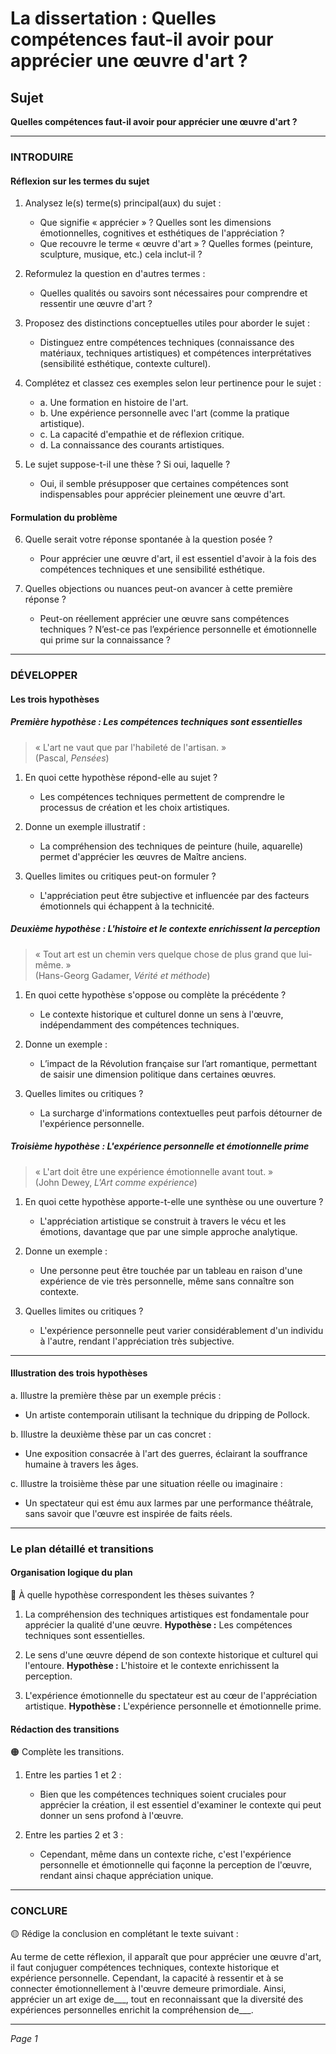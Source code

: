 # La dissertation : Quelles compétences faut-il avoir pour apprécier une œuvre d'art ?

## Sujet
**Quelles compétences faut-il avoir pour apprécier une œuvre d'art ?**

---

### INTRODUIRE

#### Réflexion sur les termes du sujet

1. Analysez le(s) terme(s) principal(aux) du sujet :
   - Que signifie « apprécier » ? Quelles sont les dimensions émotionnelles, cognitives et esthétiques de l'appréciation ?
   - Que recouvre le terme « œuvre d'art » ? Quelles formes (peinture, sculpture, musique, etc.) cela inclut-il ? 

2. Reformulez la question en d'autres termes :
   - Quelles qualités ou savoirs sont nécessaires pour comprendre et ressentir une œuvre d'art ?

3. Proposez des distinctions conceptuelles utiles pour aborder le sujet :
   - Distinguez entre compétences techniques (connaissance des matériaux, techniques artistiques) et compétences interprétatives (sensibilité esthétique, contexte culturel).

4. Complétez et classez ces exemples selon leur pertinence pour le sujet :
   - a. Une formation en histoire de l'art.
   - b. Une expérience personnelle avec l'art (comme la pratique artistique).
   - c. La capacité d'empathie et de réflexion critique.
   - d. La connaissance des courants artistiques.

5. Le sujet suppose-t-il une thèse ? Si oui, laquelle ?
   - Oui, il semble présupposer que certaines compétences sont indispensables pour apprécier pleinement une œuvre d'art. 

#### Formulation du problème

6. Quelle serait votre réponse spontanée à la question posée ?
   - Pour apprécier une œuvre d'art, il est essentiel d'avoir à la fois des compétences techniques et une sensibilité esthétique.

7. Quelles objections ou nuances peut-on avancer à cette première réponse ?
   - Peut-on réellement apprécier une œuvre sans compétences techniques ? N’est-ce pas l’expérience personnelle et émotionnelle qui prime sur la connaissance ?

---

### DÉVELOPPER

#### Les trois hypothèses

##### Première hypothèse : Les compétences techniques sont essentielles

> « L'art ne vaut que par l'habileté de l'artisan. »  
> (Pascal, *Pensées*)

1. En quoi cette hypothèse répond-elle au sujet ?
   - Les compétences techniques permettent de comprendre le processus de création et les choix artistiques.

2. Donne un exemple illustratif :
   - La compréhension des techniques de peinture (huile, aquarelle) permet d'apprécier les œuvres de Maître anciens.

3. Quelles limites ou critiques peut-on formuler ?
   - L'appréciation peut être subjective et influencée par des facteurs émotionnels qui échappent à la technicité.

##### Deuxième hypothèse : L'histoire et le contexte enrichissent la perception

> « Tout art est un chemin vers quelque chose de plus grand que lui-même. »  
> (Hans-Georg Gadamer, *Vérité et méthode*)

1. En quoi cette hypothèse s'oppose ou complète la précédente ?
   - Le contexte historique et culturel donne un sens à l'œuvre, indépendamment des compétences techniques. 

2. Donne un exemple :
   - L’impact de la Révolution française sur l’art romantique, permettant de saisir une dimension politique dans certaines œuvres.

3. Quelles limites ou critiques ?
   - La surcharge d'informations contextuelles peut parfois détourner de l'expérience personnelle.

##### Troisième hypothèse : L'expérience personnelle et émotionnelle prime

> « L'art doit être une expérience émotionnelle avant tout. »  
> (John Dewey, *L'Art comme expérience*)

1. En quoi cette hypothèse apporte-t-elle une synthèse ou une ouverture ?
   - L'appréciation artistique se construit à travers le vécu et les émotions, davantage que par une simple approche analytique.

2. Donne un exemple :
   - Une personne peut être touchée par un tableau en raison d'une expérience de vie très personnelle, même sans connaître son contexte.

3. Quelles limites ou critiques ?
   - L'expérience personnelle peut varier considérablement d'un individu à l'autre, rendant l'appréciation très subjective.

---

#### Illustration des trois hypothèses

a. Illustre la première thèse par un exemple précis :
   - Un artiste contemporain utilisant la technique du dripping de Pollock.

b. Illustre la deuxième thèse par un cas concret :
   - Une exposition consacrée à l'art des guerres, éclairant la souffrance humaine à travers les âges.

c. Illustre la troisième thèse par une situation réelle ou imaginaire :
   - Un spectateur qui est ému aux larmes par une performance théâtrale, sans savoir que l'œuvre est inspirée de faits réels.

---

### Le plan détaillé et transitions

#### Organisation logique du plan

🔴 À quelle hypothèse correspondent les thèses suivantes ?

1. La compréhension des techniques artistiques est fondamentale pour apprécier la qualité d'une œuvre.
   **Hypothèse :** Les compétences techniques sont essentielles.

2. Le sens d'une œuvre dépend de son contexte historique et culturel qui l'entoure.
   **Hypothèse :** L'histoire et le contexte enrichissent la perception.

3. L'expérience émotionnelle du spectateur est au cœur de l'appréciation artistique.
   **Hypothèse :** L'expérience personnelle et émotionnelle prime.

#### Rédaction des transitions

🟠 Complète les transitions.

1. Entre les parties 1 et 2 :  
   - Bien que les compétences techniques soient cruciales pour apprécier la création, il est essentiel d'examiner le contexte qui peut donner un sens profond à l'œuvre.

2. Entre les parties 2 et 3 :  
   - Cependant, même dans un contexte riche, c'est l'expérience personnelle et émotionnelle qui façonne la perception de l'œuvre, rendant ainsi chaque appréciation unique.

---

### CONCLURE

🟡 Rédige la conclusion en complétant le texte suivant :

Au terme de cette réflexion, il apparaît que pour apprécier une œuvre d'art, il faut conjuguer compétences techniques, contexte historique et expérience personnelle. Cependant, la capacité à ressentir et à se connecter émotionnellement à l'œuvre demeure primordiale. Ainsi, apprécier un art exige de___, tout en reconnaissant que la diversité des expériences personnelles enrichit la compréhension de___.

---

*Page 1*